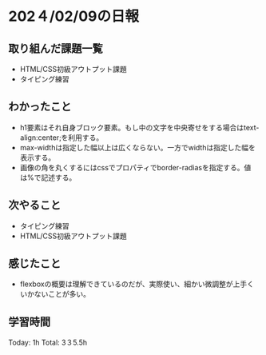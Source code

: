 # 202４/02/09の日報
## 取り組んだ課題一覧
* HTML/CSS初級アウトプット課題
* タイピング練習
## わかったこと
*  h1要素はそれ自身ブロック要素。もし中の文字を中央寄せをする場合はtext-align:center;を利用する。
*  max-widthは指定した幅以上は広くならない。一方でwidthは指定した幅を表示する。
*  画像の角を丸くするにはcssでプロパティでborder-radiasを指定する。値は%で記述する。
## 次やること
* タイピング練習
* HTML/CSS初級アウトプット課題
## 感じたこと
* flexboxの概要は理解できているのだが、実際使い、細かい微調整が上手くいかないことが多い。

## 学習時間
Today: 1h
Total: 3３5.5h
